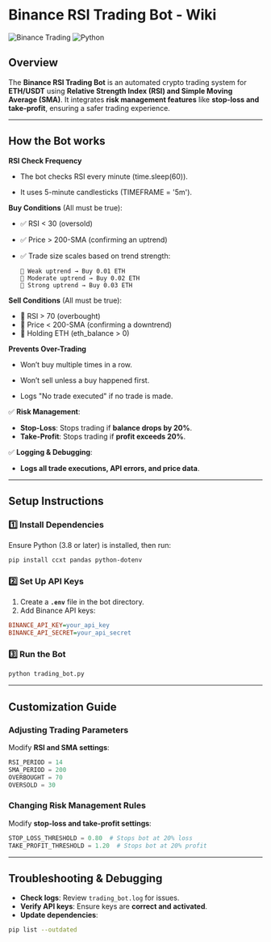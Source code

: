 # Binance RSI Trading Bot - Wiki

![Binance Trading](https://img.shields.io/badge/Binance-Trading-yellow.svg) ![Python](https://img.shields.io/badge/Python-3.8+-blue.svg)

## Overview
The **Binance RSI Trading Bot** is an automated crypto trading system for **ETH/USDT** using **Relative Strength Index (RSI) and Simple Moving Average (SMA)**. It integrates **risk management features** like **stop-loss and take-profit**, ensuring a safer trading experience.

---
## How the Bot works

**RSI Check Frequency**

- The bot checks RSI every minute (time.sleep(60)).

- It uses 5-minute candlesticks (TIMEFRAME = '5m').

**Buy Conditions** (All must be true):

- ✅ RSI < 30 (oversold)
- ✅ Price > 200-SMA (confirming an uptrend)
- ✅ Trade size scales based on trend strength:
  
      🔹 Weak uptrend → Buy 0.01 ETH
      🔹 Moderate uptrend → Buy 0.02 ETH
      🔹 Strong uptrend → Buy 0.03 ETH

 **Sell Conditions** (All must be true):

- 🔴 RSI > 70 (overbought)
- 🔴 Price < 200-SMA (confirming a downtrend)
- 🔴 Holding ETH (eth_balance > 0)

**Prevents Over-Trading**

- Won’t buy multiple times in a row.

- Won’t sell unless a buy happened first.

- Logs "No trade executed" if no trade is made.


✅ **Risk Management**:
   - **Stop-Loss**: Stops trading if **balance drops by 20%**.
   - **Take-Profit**: Stops trading if **profit exceeds 20%**.

✅ **Logging & Debugging**:
   - **Logs all trade executions, API errors, and price data**.

---
## Setup Instructions
### 1️⃣ Install Dependencies
Ensure Python (3.8 or later) is installed, then run:
```bash
pip install ccxt pandas python-dotenv
```

### 2️⃣ Set Up API Keys
1. Create a **`.env`** file in the bot directory.
2. Add Binance API keys:
```ini
BINANCE_API_KEY=your_api_key
BINANCE_API_SECRET=your_api_secret
```

### 3️⃣ Run the Bot
```bash
python trading_bot.py
```

---
## Customization Guide
### Adjusting Trading Parameters
Modify **RSI and SMA settings**:
```python
RSI_PERIOD = 14
SMA_PERIOD = 200
OVERBOUGHT = 70
OVERSOLD = 30
```

### Changing Risk Management Rules
Modify **stop-loss and take-profit settings**:
```python
STOP_LOSS_THRESHOLD = 0.80  # Stops bot at 20% loss
TAKE_PROFIT_THRESHOLD = 1.20  # Stops bot at 20% profit
```

---
## Troubleshooting & Debugging
- **Check logs**: Review `trading_bot.log` for issues.
- **Verify API keys**: Ensure keys are **correct and activated**.
- **Update dependencies**:
```bash
pip list --outdated
```


